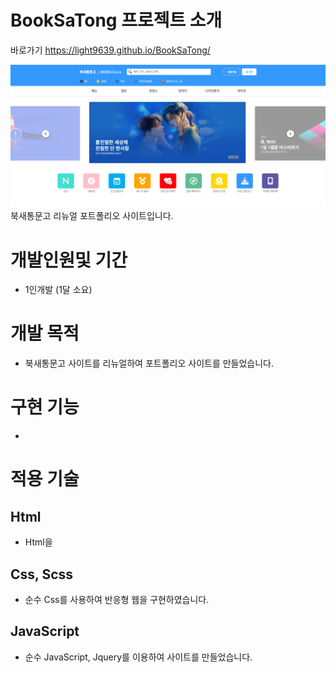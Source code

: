 # BookSaTong 프로젝트 소개
바로가기 https://light9639.github.io/BookSaTong/

![화면 캡처 2022-08-22](https://raw.githubusercontent.com/light9639/BookSaTong/main/img/light9639.github.io_BookSaTong_.png)
북새통문고 리뉴얼 포트폴리오 사이트입니다.

# 개발인원및 기간
- 1인개발 (1달 소요)
# 개발 목적
- 북새통문고 사이트를 리뉴얼하여 포트폴리오 사이트를 만들었습니다.
# 구현 기능
-
# 적용 기술
## Html
- Html을

## Css, Scss
- 순수 Css를 사용하여 반응형 웹을 구현하였습니다.

## JavaScript
- 순수 JavaScript, Jquery를 이용하여 사이트를 만들었습니다.